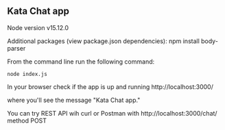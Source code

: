 ## Kata Chat app ##

Node version v15.12.0

Additional packages (view package.json dependencies): 
    npm install body-parser

From the command line run the following command:

    node index.js

In your browser check if the app is up and running
    http://localhost:3000/

where you'll see the message "Kata Chat app."

You can try REST API wih curl or Postman with
    http://localhost:3000/chat/
    method POST